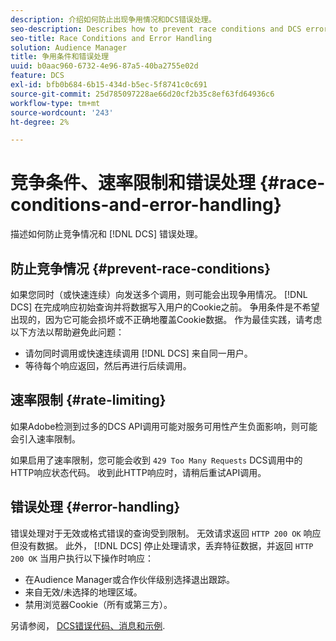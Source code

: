 ```yaml
---
description: 介绍如何防止出现争用情况和DCS错误处理。
seo-description: Describes how to prevent race conditions and DCS error handling.
seo-title: Race Conditions and Error Handling
solution: Audience Manager
title: 争用条件和错误处理
uuid: b0aac960-6732-4e96-87a5-40ba2755e02d
feature: DCS
exl-id: bfb0b684-6b15-434d-b5ec-5f8741c0c691
source-git-commit: 25d785097228ae66d20cf2b35c8ef63fd64936c6
workflow-type: tm+mt
source-wordcount: '243'
ht-degree: 2%

---
```


# 竞争条件、速率限制和错误处理 {#race-conditions-and-error-handling}

描述如何防止竞争情况和 [!DNL DCS] 错误处理。

## 防止竞争情况 {#prevent-race-conditions}

如果您同时（或快速连续）向发送多个调用，则可能会出现争用情况。 [!DNL DCS] 在完成响应初始查询并将数据写入用户的Cookie之前。 争用条件是不希望出现的，因为它可能会损坏或不正确地覆盖Cookie数据。 作为最佳实践，请考虑以下方法以帮助避免此问题：

* 请勿同时调用或快速连续调用 [!DNL DCS] 来自同一用户。
* 等待每个响应返回，然后再进行后续调用。

## 速率限制 {#rate-limiting}

如果Adobe检测到过多的DCS API调用可能对服务可用性产生负面影响，则可能会引入速率限制。

如果启用了速率限制，您可能会收到 `429 Too Many Requests` DCS调用中的HTTP响应状态代码。 收到此HTTP响应时，请稍后重试API调用。

## 错误处理 {#error-handling}

错误处理对于无效或格式错误的查询受到限制。 无效请求返回 `HTTP 200 OK` 响应但没有数据。 此外， [!DNL DCS] 停止处理请求，丢弃特征数据，并返回 `HTTP 200 OK` 当用户执行以下操作时响应：

* 在Audience Manager或合作伙伴级别选择退出跟踪。
* 来自无效/未选择的地理区域。
* 禁用浏览器Cookie（所有或第三方）。

另请参阅， [DCS错误代码、消息和示例](../../../api/dcs-intro/dcs-api-reference/dcs-error-codes.md).
